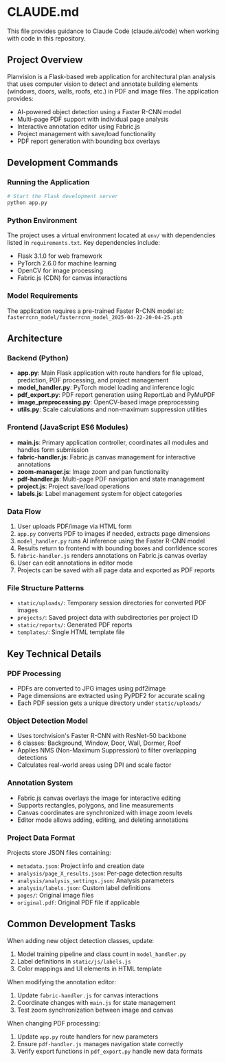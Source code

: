 # CLAUDE.md

This file provides guidance to Claude Code (claude.ai/code) when working with code in this repository.

## Project Overview

Planvision is a Flask-based web application for architectural plan analysis that uses computer vision to detect and annotate building elements (windows, doors, walls, roofs, etc.) in PDF and image files. The application provides:

- AI-powered object detection using a Faster R-CNN model
- Multi-page PDF support with individual page analysis
- Interactive annotation editor using Fabric.js
- Project management with save/load functionality
- PDF report generation with bounding box overlays

## Development Commands

### Running the Application
```bash
# Start the Flask development server
python app.py
```

### Python Environment
The project uses a virtual environment located at `env/` with dependencies listed in `requirements.txt`. Key dependencies include:
- Flask 3.1.0 for web framework
- PyTorch 2.6.0 for machine learning
- OpenCV for image processing
- Fabric.js (CDN) for canvas interactions

### Model Requirements
The application requires a pre-trained Faster R-CNN model at:
`fasterrcnn_model/fasterrcnn_model_2025-04-22-20-04-25.pth`

## Architecture

### Backend (Python)
- **app.py**: Main Flask application with route handlers for file upload, prediction, PDF processing, and project management
- **model_handler.py**: PyTorch model loading and inference logic
- **pdf_export.py**: PDF report generation using ReportLab and PyMuPDF
- **image_preprocessing.py**: OpenCV-based image preprocessing
- **utils.py**: Scale calculations and non-maximum suppression utilities

### Frontend (JavaScript ES6 Modules)
- **main.js**: Primary application controller, coordinates all modules and handles form submission
- **fabric-handler.js**: Fabric.js canvas management for interactive annotations
- **zoom-manager.js**: Image zoom and pan functionality
- **pdf-handler.js**: Multi-page PDF navigation and state management
- **project.js**: Project save/load operations
- **labels.js**: Label management system for object categories

### Data Flow
1. User uploads PDF/image via HTML form
2. `app.py` converts PDF to images if needed, extracts page dimensions
3. `model_handler.py` runs AI inference using the Faster R-CNN model
4. Results return to frontend with bounding boxes and confidence scores
5. `fabric-handler.js` renders annotations on Fabric.js canvas overlay
6. User can edit annotations in editor mode
7. Projects can be saved with all page data and exported as PDF reports

### File Structure Patterns
- `static/uploads/`: Temporary session directories for converted PDF images
- `projects/`: Saved project data with subdirectories per project ID
- `static/reports/`: Generated PDF reports
- `templates/`: Single HTML template file

## Key Technical Details

### PDF Processing
- PDFs are converted to JPG images using pdf2image
- Page dimensions are extracted using PyPDF2 for accurate scaling
- Each PDF session gets a unique directory under `static/uploads/`

### Object Detection Model
- Uses torchvision's Faster R-CNN with ResNet-50 backbone
- 6 classes: Background, Window, Door, Wall, Dormer, Roof
- Applies NMS (Non-Maximum Suppression) to filter overlapping detections
- Calculates real-world areas using DPI and scale factor

### Annotation System
- Fabric.js canvas overlays the image for interactive editing
- Supports rectangles, polygons, and line measurements
- Canvas coordinates are synchronized with image zoom levels
- Editor mode allows adding, editing, and deleting annotations

### Project Data Format
Projects store JSON files containing:
- `metadata.json`: Project info and creation date
- `analysis/page_X_results.json`: Per-page detection results
- `analysis/analysis_settings.json`: Analysis parameters
- `analysis/labels.json`: Custom label definitions
- `pages/`: Original image files
- `original.pdf`: Original PDF file if applicable

## Common Development Tasks

When adding new object detection classes, update:
1. Model training pipeline and class count in `model_handler.py`
2. Label definitions in `static/js/labels.js`
3. Color mappings and UI elements in HTML template

When modifying the annotation editor:
1. Update `fabric-handler.js` for canvas interactions
2. Coordinate changes with `main.js` for state management
3. Test zoom synchronization between image and canvas

When changing PDF processing:
1. Update `app.py` route handlers for new parameters
2. Ensure `pdf-handler.js` manages navigation state correctly
3. Verify export functions in `pdf_export.py` handle new data formats